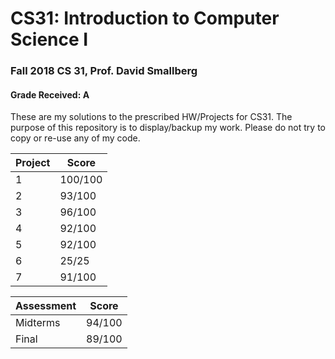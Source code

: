 # CS31: Introduction to Computer Science I
### Fall 2018 CS 31, Prof. David Smallberg

#### Grade Received: A

These are my solutions to the prescribed HW/Projects for CS31. The purpose of this repository is to display/backup my work. Please do not try to copy or re-use any of my code.

| Project | Score |
| ------- | ----- |
| 1 | 100/100  |
| 2 | 93/100  |
| 3 | 96/100  |
| 4 | 92/100  |
| 5 | 92/100  |
| 6 | 25/25  |
| 7 | 91/100  |

| Assessment | Score |
| ---------- | ----- |
| Midterms | 94/100 |
| Final | 89/100 |
